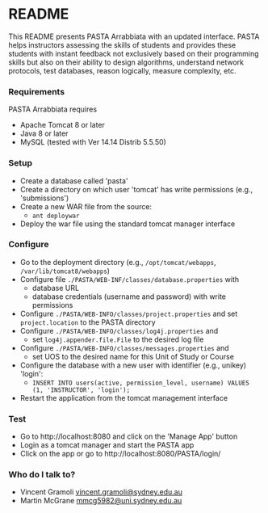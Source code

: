 # README #

This README presents PASTA Arrabbiata with an updated interface. PASTA helps instructors assessing the skills of students and provides these students with instant feedback not exclusively based on their programming skills but also on
their ability to design algorithms, understand network protocols, test databases, reason logically, measure complexity, etc.

### Requirements ###

PASTA Arrabbiata requires
* Apache Tomcat 8 or later
* Java 8 or later
* MySQL (tested with Ver 14.14 Distrib 5.5.50)

### Setup ###
  * Create a database called 'pasta'
  * Create a directory on which user 'tomcat' has write permissions (e.g., 'submissions')
  * Create a new WAR file from the source: 
    * `ant deploywar`
  * Deploy the war file using the standard tomcat manager interface

### Configure ###
  * Go to the deployment directory (e.g., `/opt/tomcat/webapps`, `/var/lib/tomcat8/webapps`)
  * Configure file `./PASTA/WEB-INF/classes/database.properties` with
    * database URL
    * database credentials (username and password) with write permissions
  * Configure `./PASTA/WEB-INFO/classes/project.properties` and
  set `project.location` to the PASTA directory
  * Configure `./PASTA/WEB-INFO/classes/log4j.properties` and
    * set `log4j.appender.file.File` to the desired log file
  * Configure `./PASTA/WEB-INFO/classes/messages.properties` and 
    * set UOS to the desired name for this Unit of Study or Course
  * Configure the database with a new user with identifier (e.g., unikey) 'login':
    * `INSERT INTO users(active, permission_level, username) VALUES (1, 'INSTRUCTOR', 'login');`
  * Restart the application from the tomcat management interface

### Test ###

* Go to http://localhost:8080 and click on the 'Manage App' button
* Login as a tomcat manager and start the PASTA app
* Click on the app or go to http://localhost:8080/PASTA/login/

### Who do I talk to? ###

* Vincent Gramoli <vincent.gramoli@sydney.edu.au>
* Martin McGrane <mmcg5982@uni.sydney.edu.au>